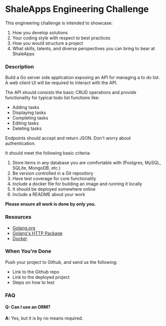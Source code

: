 # ShaleApps Engineering Challenge
This engineering challenge is intended to showcase:

 1. How you develop solutions
 2. Your coding style with respect to best practices
 3. How you would structure a project
 4. What skills, talents, and diverse perspectives you can bring to bear at ShaleApps

### Description
Build a Go server side application exposing an API for managing a to do list.
A web client UI will be required to interact with the API.

The API should consists the basic CRUD operations and provide functionality for typical todo list functions like:

* Adding tasks
* Displaying tasks
* Completing tasks
* Editing tasks
* Deleting tasks

Endpoints should accept and return JSON. Don't worry about authentication.

It should meet the following basic criteria:
 1. Store items in any database you are comfortable with (Postgres, MySQL, SQLite, MongoDB, etc.)
 2. Be version controlled in a Git repository
 3. Have test coverage for core functionality
 4. Include a docker file for building an image and running it locally
 5. It should be deployed somewhere online
 6. Include a README about your work

__Please ensure all work is done by only you.__

### Resources
* [Golang.org](https://www.golang.org)
* [Golang's HTTP Package](https://golang.org/pkg/net/http/)
* [Docker](https://www.docker.com)

### When You're Done
Push your project to Github, and send us the following:
* Link to the Github repo
* Link to the deployed project
* Steps on how to test

### FAQ

#### Q: Can I use an ORM?
**A:** Yes, but it is by no means required.
